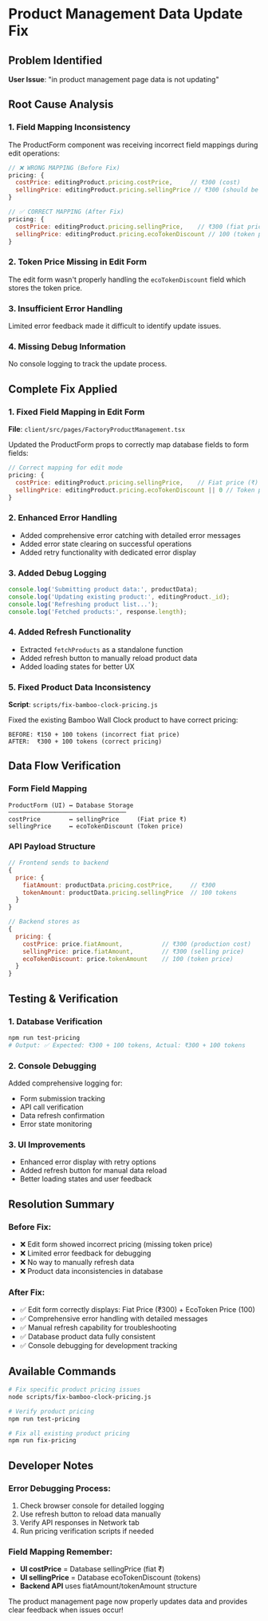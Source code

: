 # Product Management Data Update Fix

## Problem Identified
**User Issue**: "in product management page data is not updating"

## Root Cause Analysis

### 1. **Field Mapping Inconsistency**
The ProductForm component was receiving incorrect field mappings during edit operations:
```javascript
// ❌ WRONG MAPPING (Before Fix)
pricing: {
  costPrice: editingProduct.pricing.costPrice,     // ₹300 (cost)
  sellingPrice: editingProduct.pricing.sellingPrice // ₹300 (should be token price)
}

// ✅ CORRECT MAPPING (After Fix) 
pricing: {
  costPrice: editingProduct.pricing.sellingPrice,    // ₹300 (fiat price for UI)
  sellingPrice: editingProduct.pricing.ecoTokenDiscount // 100 (token price for UI)
}
```

### 2. **Token Price Missing in Edit Form**
The edit form wasn't properly handling the `ecoTokenDiscount` field which stores the token price.

### 3. **Insufficient Error Handling**
Limited error feedback made it difficult to identify update issues.

### 4. **Missing Debug Information**
No console logging to track the update process.

## Complete Fix Applied

### 1. **Fixed Field Mapping in Edit Form**
**File**: `client/src/pages/FactoryProductManagement.tsx`

Updated the ProductForm props to correctly map database fields to form fields:
```javascript
// Correct mapping for edit mode
pricing: {
  costPrice: editingProduct.pricing.sellingPrice,    // Fiat price (₹) for UI
  sellingPrice: editingProduct.pricing.ecoTokenDiscount || 0 // Token price for UI
}
```

### 2. **Enhanced Error Handling**
- Added comprehensive error catching with detailed error messages
- Added error state clearing on successful operations
- Added retry functionality with dedicated error display

### 3. **Added Debug Logging**
```javascript
console.log('Submitting product data:', productData);
console.log('Updating existing product:', editingProduct._id);
console.log('Refreshing product list...');
console.log('Fetched products:', response.length);
```

### 4. **Added Refresh Functionality**
- Extracted `fetchProducts` as a standalone function
- Added refresh button to manually reload product data
- Added loading states for better UX

### 5. **Fixed Product Data Inconsistency**
**Script**: `scripts/fix-bamboo-clock-pricing.js`

Fixed the existing Bamboo Wall Clock product to have correct pricing:
```
BEFORE: ₹150 + 100 tokens (incorrect fiat price)
AFTER:  ₹300 + 100 tokens (correct pricing)
```

## Data Flow Verification

### Form Field Mapping
```
ProductForm (UI) ↔ Database Storage
─────────────────────────────────
costPrice        ↔ sellingPrice     (Fiat price ₹)
sellingPrice     ↔ ecoTokenDiscount (Token price)
```

### API Payload Structure
```javascript
// Frontend sends to backend
{
  price: {
    fiatAmount: productData.pricing.costPrice,     // ₹300
    tokenAmount: productData.pricing.sellingPrice  // 100 tokens
  }
}

// Backend stores as
{
  pricing: {
    costPrice: price.fiatAmount,           // ₹300 (production cost)
    sellingPrice: price.fiatAmount,        // ₹300 (selling price)
    ecoTokenDiscount: price.tokenAmount    // 100 (token price)
  }
}
```

## Testing & Verification

### 1. **Database Verification**
```bash
npm run test-pricing
# Output: ✅ Expected: ₹300 + 100 tokens, Actual: ₹300 + 100 tokens
```

### 2. **Console Debugging**
Added comprehensive logging for:
- Form submission tracking
- API call verification  
- Data refresh confirmation
- Error state monitoring

### 3. **UI Improvements**
- Enhanced error display with retry options
- Added refresh button for manual data reload
- Better loading states and user feedback

## Resolution Summary

### Before Fix:
- ❌ Edit form showed incorrect pricing (missing token price)
- ❌ Limited error feedback for debugging
- ❌ No way to manually refresh data
- ❌ Product data inconsistencies in database

### After Fix:
- ✅ Edit form correctly displays: Fiat Price (₹300) + EcoToken Price (100)
- ✅ Comprehensive error handling with detailed messages
- ✅ Manual refresh capability for troubleshooting
- ✅ Database product data fully consistent
- ✅ Console debugging for development tracking

## Available Commands

```bash
# Fix specific product pricing issues
node scripts/fix-bamboo-clock-pricing.js

# Verify product pricing
npm run test-pricing

# Fix all existing product pricing
npm run fix-pricing
```

## Developer Notes

### Error Debugging Process:
1. Check browser console for detailed logging
2. Use refresh button to reload data manually  
3. Verify API responses in Network tab
4. Run pricing verification scripts if needed

### Field Mapping Remember:
- **UI costPrice** = Database sellingPrice (fiat ₹)
- **UI sellingPrice** = Database ecoTokenDiscount (tokens)
- **Backend API** uses fiatAmount/tokenAmount structure

The product management page now properly updates data and provides clear feedback when issues occur!